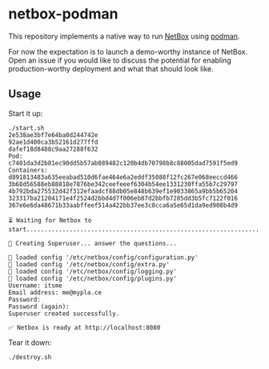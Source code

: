 # netbox-podman

This repository implements a native way to run [NetBox](https://netboxlabs.com/)
using [podman](https://podman.io/).

For now the expectation is to launch a demo-worthy instance of NetBox. Open an
issue if you would like to discuss the potential for enabling production-worthy
deployment and what that should look like.

## Usage

Start it up:

```
./start.sh
2e538ae3bf7e64ba0d244742e
92ae1d400ca3b52161d277ffd
dafef18d8488c9aa27288f632
Pod:
c7401da3d2b81ec90dd5b57ab089482c120b4db70798b8c88005dad7591f5ed9
Containers:
d891813483a635eeabad510d6fae464e6a2eddf35088f12fc267e068eeccd466
3b68d56588eb88818e7876be342ceefeeef6304b54ee1331230ffa55b7c29797
4b792bda275532d42f312efaadcf88db05e848b639ef1e9033865a9bb5b65204
323317ba21204171e4f2524d2bbd4d7f006eb87d2bbfb7285dd3b5fc7122f016
367e6e6da48671b33aabffeef514a422bb37ee3c8cca6a5e65d1da9ed908b4d9

⏳ Waiting for Netbox to start..................................................................................................................................................................................

🦸 Creating Superuser... answer the questions...

🧬 loaded config '/etc/netbox/config/configuration.py'
🧬 loaded config '/etc/netbox/config/extra.py'
🧬 loaded config '/etc/netbox/config/logging.py'
🧬 loaded config '/etc/netbox/config/plugins.py'
Username: itsme
Email address: me@mypla.ce
Password: 
Password (again): 
Superuser created successfully.

✅ Netbox is ready at http://localhost:8080
```

Tear it down:

```
./destroy.sh
```